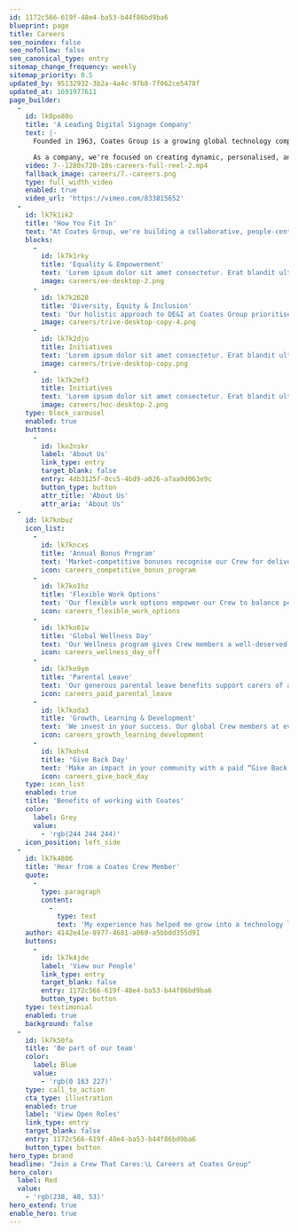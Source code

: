 ```yaml
---
id: 1172c566-619f-48e4-ba53-b44f86bd9ba6
blueprint: page
title: Careers
seo_noindex: false
seo_nofollow: false
seo_canonical_type: entry
sitemap_change_frequency: weekly
sitemap_priority: 0.5
updated_by: 95132932-3b2a-4a4c-97b8-7f062ce5478f
updated_at: 1691977611
page_builder:
  -
    id: lk0po80o
    title: 'A Leading Digital Signage Company'
    text: |-
      Founded in 1963, Coates Group is a growing global technology company that delivers innovative, immersive brand experiences to clients in more than 50 global markets. 

      As a company, we're focused on creating dynamic, personalised, and engaging customer experiences through our range of traditional and digital signage solutions and proprietary content management system. And we're good at what we do – not only are we a 2X Australia Good Design Award winner, but we've also been recognised for successfully completing the largest hardware deployment in Quick Service Restaurant history.
    video: 7--1280x720-10s-careers-full-reel-2.mp4
    fallback_image: careers/7.-careers.png
    type: full_width_video
    enabled: true
    video_url: 'https://vimeo.com/833815652'
  -
    id: lk7k1ik2
    title: 'How You Fit In'
    text: "At Coates Group, we're building a collaborative, people-centric culture like no other by putting our people at the forefront of everything we do. If you're similarly dedicated to continuous learning and growth – and to delighting clients with exceptional customer experiences – we'd love to have you join us."
    blocks:
      -
        id: lk7k1rky
        title: 'Equality & Empowerment'
        text: 'Lorem ipsum dolor sit amet consectetur. Erat blandit ultricies pharetra semper eget consequat. Sollicitudin id. Lorem ipsum dolor sit amet consectetur. Erat blandit ultricies pharetra semper eget consequat. Sollicitudin id.'
        image: careers/ee-desktop-2.png
      -
        id: lk7k2628
        title: 'Diversity, Equity & Inclusion'
        text: 'Our holistic approach to DE&I at Coates Group prioritises equity, opportunity, inclusivity, and accountability in everything we do – and we follow through on our commitment with regular monitoring and progress reporting.'
        image: careers/trive-desktop-copy-4.png
      -
        id: lk7k2djo
        title: Initiatives
        text: 'Lorem ipsum dolor sit amet consectetur. Erat blandit ultricies pharetra semper eget consequat. Sollicitudin id. Lorem ipsum dolor sit amet consectetur. Erat blandit ultricies pharetra semper eget consequat. Sollicitudin id.'
        image: careers/trive-desktop-copy.png
      -
        id: lk7k2mf3
        title: Initiatives
        text: 'Lorem ipsum dolor sit amet consectetur. Erat blandit ultricies pharetra semper eget consequat. Sollicitudin id. Lorem ipsum dolor sit amet consectetur. Erat blandit ultricies pharetra semper eget consequat. Sollicitudin id.'
        image: careers/hoc-desktop-2.png
    type: block_carousel
    enabled: true
    buttons:
      -
        id: lko2nskr
        label: 'About Us'
        link_type: entry
        target_blank: false
        entry: 4db3125f-0cc5-4bd9-a026-a7aa9d063e9c
        button_type: button
        attr_title: 'About Us'
        attr_aria: 'About Us'
  -
    id: lk7knbuz
    icon_list:
      -
        id: lk7kncxs
        title: 'Annual Bonus Program'
        text: 'Market-competitive bonuses recognise our Crew for delivering exceptional quality and service to our clients.'
        icon: careers_competitive_bonus_program
      -
        id: lk7ko1hz
        title: 'Flexible Work Options'
        text: 'Our flexible work options empower our Crew to balance personal priorities whilst facilitating connection...'
        icon: careers_flexible_work_options
      -
        id: lk7ko61w
        title: 'Global Wellness Day'
        text: 'Our Wellness program gives Crew members a well-deserved break with dedicated time to rest, relax, and...'
        icon: careers_wellness_day_off
      -
        id: lk7ko9ym
        title: 'Parental Leave'
        text: 'Our generous parental leave benefits support carers of all types – in all countries – as they balance growing their ...'
        icon: careers_paid_parental_leave
      -
        id: lk7koda3
        title: 'Growth, Learning & Development'
        text: 'We invest in your success. Our global Crew members at every level are supported in pursuing educational...'
        icon: careers_growth_learning_development
      -
        id: lk7kohs4
        title: 'Give Back Day'
        text: 'Make an impact in your community with a paid “Give Back Day” to volunteer for a cause that’s close to your heart.'
        icon: careers_give_back_day
    type: icon_list
    enabled: true
    title: 'Benefits of working with Coates'
    color:
      label: Grey
      value:
        - 'rgb(244 244 244)'
    icon_position: left_side
  -
    id: lk7k4806
    title: 'Hear from a Coates Crew Member'
    quote:
      -
        type: paragraph
        content:
          -
            type: text
            text: 'My experience has helped me grow into a technology leader to set the vision for our proprietary CMS by bringing it to life through our amazing technologists and partnering with world class enterprise customers to address their everyday business challenges. The future of our technology and how it revolutionises the way businesses connect with their audiences, is something I’m passionate about, and couldn’t be more thrilled for the journey ahead at Coates Group!'
    author: 4142e41e-8977-4681-a060-a5bbdd355d91
    buttons:
      -
        id: lk7k4jde
        label: 'View our People'
        link_type: entry
        target_blank: false
        entry: 1172c566-619f-48e4-ba53-b44f86bd9ba6
        button_type: button
    type: testimonial
    enabled: true
    background: false
  -
    id: lk7k50fa
    title: 'Be part of our team'
    color:
      label: Blue
      value:
        - 'rgb(0 163 227)'
    type: call_to_action
    cta_type: illustration
    enabled: true
    label: 'View Open Roles'
    link_type: entry
    target_blank: false
    entry: 1172c566-619f-48e4-ba53-b44f86bd9ba6
    button_type: button
hero_type: brand
headline: "Join a Crew That Cares:\L Careers at Coates Group"
hero_color:
  label: Red
  value:
    - 'rgb(238, 48, 53)'
hero_extend: true
enable_hero: true
---
```

